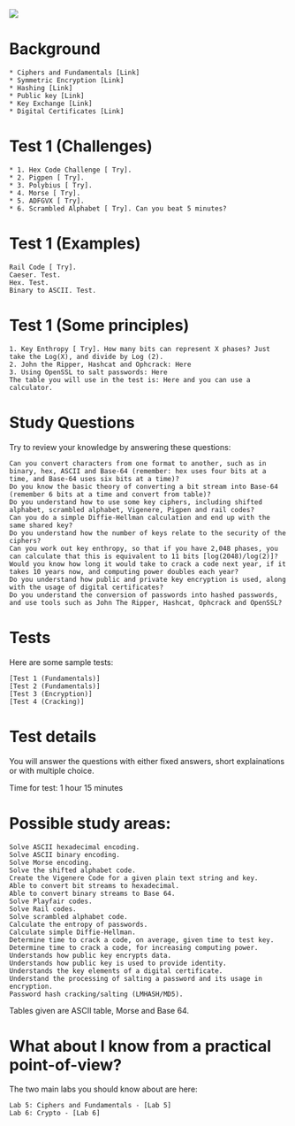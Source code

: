 <img src="https://github.com/billbuchanan/csn09112/blob/master/zadditional/top_csn09112.png"/>


# Background

    * Ciphers and Fundamentals [Link]
    * Symmetric Encryption [Link]
    * Hashing [Link]
    * Public key [Link]
    * Key Exchange [Link]
    * Digital Certificates [Link]

# Test 1 (Challenges)

    * 1. Hex Code Challenge [ Try].
    * 2. Pigpen [ Try].
    * 3. Polybius [ Try].
    * 4. Morse [ Try].
    * 5. ADFGVX [ Try].
    * 6. Scrambled Alphabet [ Try]. Can you beat 5 minutes?

# Test 1 (Examples)

    Rail Code [ Try].
    Caeser. Test.
    Hex. Test.
    Binary to ASCII. Test. 

# Test 1 (Some principles)

    1. Key Enthropy [ Try]. How many bits can represent X phases? Just take the Log(X), and divide by Log (2).
    2. John the Ripper, Hashcat and Ophcrack: Here
    3. Using OpenSSL to salt passwords: Here
    The table you will use in the test is: Here and you can use a calculator.

# Study Questions

Try to review your knowledge by answering these questions:

    Can you convert characters from one format to another, such as in binary, hex, ASCII and Base-64 (remember: hex uses four bits at a time, and Base-64 uses six bits at a time)?
    Do you know the basic theory of converting a bit stream into Base-64 (remember 6 bits at a time and convert from table)?
    Do you understand how to use some key ciphers, including shifted alphabet, scrambled alphabet, Vigenere, Pigpen and rail codes?
    Can you do a simple Diffie-Hellman calculation and end up with the same shared key?
    Do you understand how the number of keys relate to the security of the ciphers?
    Can you work out key enthropy, so that if you have 2,048 phases, you can calculate that this is equivalent to 11 bits [log(2048)/log(2)]?
    Would you know how long it would take to crack a code next year, if it takes 10 years now, and computing power doubles each year?
    Do you understand how public and private key encryption is used, along with the usage of digital certificates?
    Do you understand the conversion of passwords into hashed passwords, and use tools such as John The Ripper, Hashcat, Ophcrack and OpenSSL?

# Tests

Here are some sample tests:

    [Test 1 (Fundamentals)]
    [Test 2 (Fundamentals)]
    [Test 3 (Encryption)]
    [Test 4 (Cracking)]

# Test details

You will answer the questions with either fixed answers, short explainations or with multiple choice.

Time for test: 1 hour 15 minutes

# Possible study areas:

    Solve ASCII hexadecimal encoding.
    Solve ASCII binary encoding.
    Solve Morse encoding.
    Solve the shifted alphabet code.
    Create the Vigenere Code for a given plain text string and key.
    Able to convert bit streams to hexadecimal.
    Able to convert binary streams to Base 64.
    Solve Playfair codes.
    Solve Rail codes.
    Solve scrambled alphabet code.
    Calculate the entropy of passwords.
    Calculate simple Diffie-Hellman.
    Determine time to crack a code, on average, given time to test key.
    Determine time to crack a code, for increasing computing power.
    Understands how public key encrypts data.
    Understands how public key is used to provide identity.
    Understands the key elements of a digital certificate.
    Understand the processing of salting a password and its usage in encryption.
    Password hash cracking/salting (LMHASH/MD5).

Tables given are ASCII table, Morse and Base 64.

# What about I know from a practical point-of-view?

The two main labs you should know about are here:

    Lab 5: Ciphers and Fundamentals - [Lab 5]
    Lab 6: Crypto - [Lab 6]

